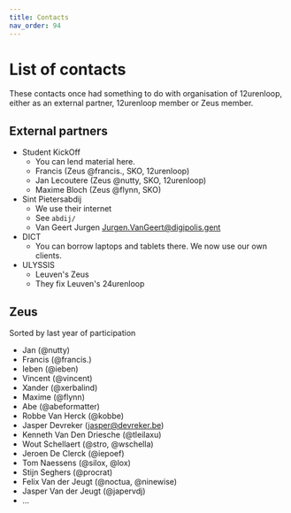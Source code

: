 ```yaml
---
title: Contacts
nav_order: 94
---
```


# List of contacts

These contacts once had something to do with organisation of 12urenloop, either as an external partner, 12urenloop member or Zeus member.

## External partners

- Student KickOff
  - You can lend material here.
  - Francis (Zeus @francis., SKO, 12urenloop)
  - Jan Lecoutere (Zeus @nutty, SKO, 12urenloop)
  - Maxime Bloch (Zeus @flynn, SKO)
- Sint Pietersabdij
  - We use their internet
  - See `abdij/`
  - Van Geert Jurgen <Jurgen.VanGeert@digipolis.gent>
- DICT
  - You can borrow laptops and tablets there. We now use our own clients.
- ULYSSIS
  - Leuven's Zeus
  - They fix Leuven's 24urenloop

## Zeus

Sorted by last year of participation

- Jan (@nutty)
- Francis (@francis.)
- Ieben (@ieben)
- Vincent (@vincent)
- Xander (@xerbalind)
- Maxime (@flynn)
- Abe (@abeformatter)
- Robbe Van Herck (@kobbe)
- Jasper Devreker (jasper@devreker.be)
- Kenneth Van Den Driesche (@tleilaxu)
- Wout Schellaert (@stro, @wschella)
- Jeroen De Clerck (@iepoef)
- Tom Naessens (@silox, @lox)
- Stijn Seghers (@procrat)
- Felix Van der Jeugt (@noctua, @ninewise)
- Jasper Van der Jeugt (@japervdj)
- ...
